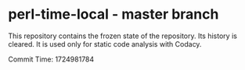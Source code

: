 # perl-time-local - master branch

This repository contains the frozen state of the repository.
Its history is cleared. It is used only for static code
analysis with Codacy.

Commit Time: 1724981784